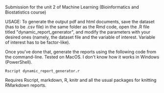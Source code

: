 Submission for the unit 2 of Machine Learning (Bioinformatics and Biostatistics course)

USAGE:
To generate the output pdf and html documents, save the dataset (has to be .csv file) in the same folder as the Rmd code, open the .R file titled "dynamic_report_generator", and modify the parameters with your desired ones (namely, the dataset file and the variable of interest. Variable of interest has to be factor-like).

Once you've done that, generate the reports using the following code from the command-line. Tested on MacOS. I don't know how it works in Windows (PowerShell).

`Rscript dynamic_report_generator.r`

Requires Rscript, markdown, R, knitr and all the usual packages for knitting RMarkdown reports.